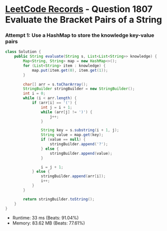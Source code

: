 # [LeetCode Records](../../README.md) - Question 1807 Evaluate the Bracket Pairs of a String

### Attempt 1: Use a HashMap to store the knowledge key-value pairs
```java
class Solution {
    public String evaluate(String s, List<List<String>> knowledge) {
        Map<String, String> map = new HashMap<>();
        for (List<String> item : knowledge) {
            map.put(item.get(0), item.get(1));
        }
        
        char[] arr = s.toCharArray();
        StringBuilder stringBuilder = new StringBuilder();
        int i = 0;
        while (i < arr.length) {
            if (arr[i] == '(') {
                int j = i + 1;
                while (arr[j] != ')') {
                    j++;
                }

                String key = s.substring(i + 1, j);
                String value = map.get(key);
                if (value == null) {
                    stringBuilder.append('?');
                } else {
                    stringBuilder.append(value);
                }

                i = j + 1;
            } else {
                stringBuilder.append(arr[i]);
                i++;
            }
        }

        return stringBuilder.toString();
    }
}
```
- Runtime: 33 ms (Beats: 91.04%)
- Memory: 83.62 MB (Beats: 77.61%)

<br>
